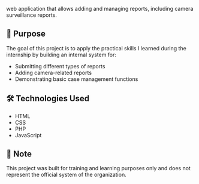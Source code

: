  web application that allows adding and managing reports, including camera surveillance reports.

## 🎯 Purpose

The goal of this project is to apply the practical skills I learned during the internship by building an internal system for:
- Submitting different types of reports
- Adding camera-related reports
- Demonstrating basic case management functions

## 🛠️ Technologies Used

- HTML  
- CSS  
- PHP  
- JavaScript

## 📌 Note

This project was built for training and learning purposes only and does not represent the official system of the organization.
